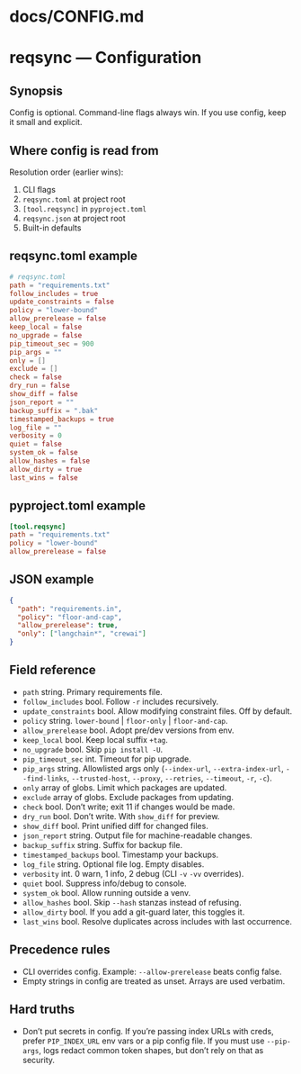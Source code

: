 # docs/CONFIG.md

# reqsync — Configuration

## Synopsis
Config is optional. Command-line flags always win. If you use config, keep it small and explicit.

## Where config is read from
Resolution order (earlier wins):
1. CLI flags
2. `reqsync.toml` at project root
3. `[tool.reqsync]` in `pyproject.toml`
4. `reqsync.json` at project root
5. Built-in defaults

## reqsync.toml example
```toml
# reqsync.toml
path = "requirements.txt"
follow_includes = true
update_constraints = false
policy = "lower-bound"
allow_prerelease = false
keep_local = false
no_upgrade = false
pip_timeout_sec = 900
pip_args = ""
only = []
exclude = []
check = false
dry_run = false
show_diff = false
json_report = ""
backup_suffix = ".bak"
timestamped_backups = true
log_file = ""
verbosity = 0
quiet = false
system_ok = false
allow_hashes = false
allow_dirty = true
last_wins = false
````

## pyproject.toml example

```toml
[tool.reqsync]
path = "requirements.txt"
policy = "lower-bound"
allow_prerelease = false
```

## JSON example

```json
{
  "path": "requirements.in",
  "policy": "floor-and-cap",
  "allow_prerelease": true,
  "only": ["langchain*", "crewai"]
}
```

## Field reference

* `path` string. Primary requirements file.
* `follow_includes` bool. Follow `-r` includes recursively.
* `update_constraints` bool. Allow modifying constraint files. Off by default.
* `policy` string. `lower-bound` | `floor-only` | `floor-and-cap`.
* `allow_prerelease` bool. Adopt pre/dev versions from env.
* `keep_local` bool. Keep local suffix `+tag`.
* `no_upgrade` bool. Skip `pip install -U`.
* `pip_timeout_sec` int. Timeout for pip upgrade.
* `pip_args` string. Allowlisted args only (`--index-url`, `--extra-index-url`, `--find-links`, `--trusted-host`, `--proxy`, `--retries`, `--timeout`, `-r`, `-c`).
* `only` array of globs. Limit which packages are updated.
* `exclude` array of globs. Exclude packages from updating.
* `check` bool. Don’t write; exit 11 if changes would be made.
* `dry_run` bool. Don’t write. With `show_diff` for preview.
* `show_diff` bool. Print unified diff for changed files.
* `json_report` string. Output file for machine-readable changes.
* `backup_suffix` string. Suffix for backup file.
* `timestamped_backups` bool. Timestamp your backups.
* `log_file` string. Optional file log. Empty disables.
* `verbosity` int. 0 warn, 1 info, 2 debug (CLI `-v` `-vv` overrides).
* `quiet` bool. Suppress info/debug to console.
* `system_ok` bool. Allow running outside a venv.
* `allow_hashes` bool. Skip `--hash` stanzas instead of refusing.
* `allow_dirty` bool. If you add a git-guard later, this toggles it.
* `last_wins` bool. Resolve duplicates across includes with last occurrence.

## Precedence rules

* CLI overrides config. Example: `--allow-prerelease` beats config false.
* Empty strings in config are treated as unset. Arrays are used verbatim.

## Hard truths

* Don’t put secrets in config. If you’re passing index URLs with creds, prefer `PIP_INDEX_URL` env vars or a pip config file. If you must use `--pip-args`, logs redact common token shapes, but don’t rely on that as security.
